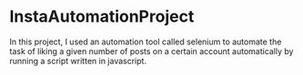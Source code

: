 # InstaAutomationProject
In this project, I used an automation tool called selenium to automate the task of liking a given number of posts on a certain account automatically by running a script written in javascript.

